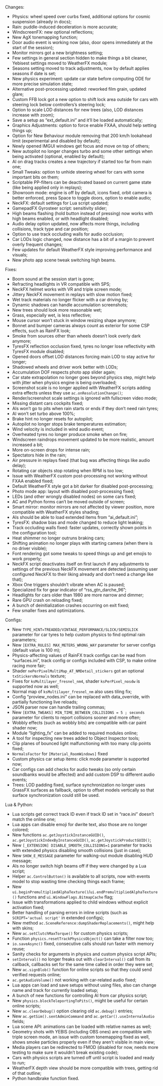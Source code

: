 Changes:

- Physics: wheel speed over curbs fixed, additional options for cosmic suspension (already in docs);
- Rain: puddle-induced deceleration is more accurate;
- WindscreenFX: new optional reflections;
- New AgX tonemapping function;
- Door audio event is working now (also, door opens immediately at the start of the session);
- Monitor mirrors got a new brightness setting;
- Few settings in general section hidden to make things a bit cleaner, Yebisest settings moved to WeatherFX module;
- Seasons setting moved to track adjustments, now by default applies seasons if date is set;
- New physics experiment: update car state before computing ODE for more precise simulation state;
- Alternative post-processing updated: reworked film grain, updated glare;
- Custom FFB lock got a new option to shift lock area outside for cars with steering lock below controllers’s steering lock;
- Option to scale LOD distances for new trees (also, LOD distances increase with zoom);
- Save a setup as “ext_default.ini” and it’ll be loaded automatically;
- Graphics Adjustments: option to force enable FXAA, should help setting things up;
- Option for New Behaviour module removing that 200 km/h lookahead limit (experimental and disabled by default);
- Newly opened IMGUI windows get focus and move on top of others;
- New autopilot no longer changes turbo and some other settings when being activated (optional, enabled by default);
- AI on drag tracks creates a new trajectory if started too far from main one;
- Small Tweaks: option to unhide steering wheel for cars with some important bits on them;
- Scriptable PP-filters can be deactivated based on current game state (like being applied only in replays);
- Showroom mode: engine is off by default, icons fixed, orbit camera is better enforced, press Space to toggle doors, option to enable audio;
- NeckFX: default settings for Lua script updated;
- GamepadFX Gyrosteer script: sensitivity slider;
- High beams flashing (hold button instead of pressing) now works with high beams enabled, or with headlight disabled;
- Audio delay option updated, now affects more things, including collisions, track type and car position;
- Option to use track occluding walls for audio occlusion;
- Car LODs logic changed, now distance has a bit of a margin to prevent overly frequent changes;
- Few updates for default WeatherFX style improving performance and visuals;
- New photo app scene tweak switching high beams.

Fixes:

- Boom sound at the session start is gone;
- Refracting headlights in VR compatible with SPS;
- NeckFX helmet works with VR and triple screen mode;
- Jittery NeckFX movement in replays with slow motion fixed;
- Wet track materials no longer flicker with a car driving by;
- Dynamic shadows can handle accumulation screenshots;
- New trees should look more reasonable wet;
- Grass, especially wet, is less reflective;
- Mouse cursor won’t stuck in window resizing shape anymore;
- Bonnet and bumper cameras always count as exterior for some CSP effects, such as RainFX look;
- Smoke from sources other than wheels doesn’t look overly dark anymore;
- TyresFX reflection occlusion fixed, tyres no longer lose reflectivity with TyresFX module disabled;
- Opened doors offset LOD distances forcing main LOD to stay active for longer;
- Shadowed wheels and driver work better with LODs;
- Accumulation DOF respects photo app slider again;
- Car state extrapolation no longer goes beyond physics step, might help with jitter when physics engine is being overloaded;
- Screenshot scale is no longer applied with WeatherFX scripts adding extra effects unless they use `ac.onResolutionChange()`;
- Render/screenshot scale settings is ignored with fullscreen video mode;
- Missing distant cars cockpits fixed;
- AIs won’t go to pits when rain starts or ends if they don’t need rain tyres;
- AI won’t set turbo above 100%;
- Brake hint no longer resets for autopilot;
- Autopilot no longer stops brake temperatures estimation;
- Wind velocity is included in wind audio event;
- Overheated tyres no longer produce smoke when on fire;
- Windscreen raindrops movement updated to be more realistic, amount increased a bit;
- More on-screen drops for intense rain;
- Spectators hide in the rain;
- Air pressure in replays fixed (that bug was affecting things like audio delay);
- Rotating car objects stop rotating when RPM is too low;
- Issue with WeatherFX custom post-processing not working without FXAA enabled fixed;
- Default WeatherFX style got a bit darker for disabled post-processing;
- Photo mode app: layout with disabled post-processing fixed;
- LEDs (and other wrongly disabled nodes) on some cars fixed;
- AC and Python forms can’t be moved outside of screen;
- Smart mirror: monitor mirrors are not affected by viewer position, more compatible with WeatherFX styles shading;
- AIs should be able to load extended items from “ai_default.ini”;
- TyresFX: shadow bias and mode changed to reduce light leaking;
- Track occluding walls fixed: faster updates, correctly shown points in the configuration tool;
- Heat shimmer no longer outruns braking cars;
- Shifting animation no longer plays with starting camera (when there is no driver visible);
- Font rendering got some tweaks to speed things up and get emojis to work properly;
- NeckFX script deactivates itself on first launch if any adjustments to settings of the previous NeckFX movement are detected (assuming user configured NeckFX to their liking already and don’t need a change like that);
- Xbox One triggers shouldn’t vibrate when AC is paused;
- Specialized fix for gear indicator of “rss_gtn_darche_96”;
- Headlights for cars older than 1980 are more narrow and dimmer;
- Rare GPU crash on reloading fixed;
- A bunch of deinitialization crashes occurring on exit fixed;
- Few smaller fixes and optimizations.

Configs:

- New `TYPE_HINT=TREADED/VINTAGE_PERFORMANCE/SLICK/SEMISLICK` parameter for car tyres to help custom physics to find optimal rain parameters;
- New `[EXTRA_RULES] MAX_METERS_WRONG_WAY` parameter for server configs (default value is 100 m);
- Physics-affecting values of RainFX track configs can be read from “surfaces.ini”, track config or configs included with CSP, to make online racing more fair;
- Shader `nePerPixelMultiMap_AT_NMDetail_stickers` got an optional `txStickersNormals` texture;
- Fixes for `ksMultilayer_fresnel_nm4`, shader `ksPerPixel_nosdw` is supported now as well;
- Normal map of `ksMultilayer_fresnel_nm` also uses tiling fix;
- Config “proview_nodes.ini” can be replaced with data_override, with partially functioning live reloads;
- JSON parser now can handle trailing commas;
- New `[EXTRA_TWEAKS] MIN_TIME_BETWEEN_COLLISIONS = 5 ; seconds` parameter for clients to report collisions sooner and more often;
- Wobbly effects (such as wobbly bits) are compatible with car paint shader now;
- Module “lighting_fx” can be added to required modules online;
- A tool for inspecting new trees added to Object Inspector tools;
- Clip planes of bounced light malfunctioning with too many clip points fixed;
- `NormalsFactor` for `[Material_RoomWindows]` fixed
- Custom physics car setup items: click mode parameter is supported now;
- Car configs can add checks for audio tweaks (so only certain soundbanks would be affected) and add custom DSP to different audio events;
- Trees: LOD padding fixed, surface synchronization no longer uses GrassFX surfaces as fallback, option to offset models vertically so that surface synchronization could still be used.

Lua & Python:

- Lua scripts get correct track ID even if track ID set in “race.ini” doesn’t match the online one;
- Lua apps can disable emoji for dwrite text, also those are no longer colored;
- New functions `ac.getJoystickInstanceGUID()`, `ac.getJoystickIndexByInstanceGUID()`, `ac.getJoystickProductGUID()`;
- New `[_EXTENSION] DISABLE_SMOOTH_COLLISIONS=1` parameter for tracks with extended physics disabling smooth collisions (just in case);
- New `SHOW_E_MESSAGE` parameter for walking-out module disabling HUD message;
- AIs no longer switch high beams off if they were changed by a Lua script;
- Helper `ac.ControlButton()` is available to all scripts, now with events model to stop wasting time checking things each frame;
- New `ui.beginPremultipliedAlphaTexture()`/`ui.endPremultipliedAlphaTexture()` functions and `ui.WindowFlags.BitmapCache` flag;
- Issue with transformations applied to child windows without explicit activation fixed;
- Better handling of parsing errors in inline scripts (such as `SCRIPT='actual script'` in extended configs);
- New method `ac.SceneReference:dumpShaderReplacements()`, might help with skins;
- New `ac.setClutchMaxTorque()` for custom physics scripts;
- Function `physics.resetTrackPhysicsObject()` can take a filter now too;
- `io.saveAsync()` fixed, consecutive calls should run faster with memory reuse;
- Sanity checks for arguments in physics and custom physics script APIs;
- `setInterval()` no longer freaks out with `clearInterval()` call from its callback, callbacks set for the same time called in order they were set;
- New `ac.signBlob()` function for online scripts so that they could send verified requests online;
- `ac.getAudioVolume()` not working with car-related audio fixed;
- Lua apps can load and save setups without using files, also can change name and track for currently loaded setup;
- A bunch of new functions for controlling AI from car physics script;
- New `physics.blockTeleportingToPits()`, might be useful for certain online scripts;
- New `ac.clearDebug()` option clearing old `ac.debug()` entries;
- New `ac.getSim().sentAdminCommand` and `ac.getCar().useInternalAudio` fields;
- Lua scene API: animations can be loaded with relative names as well;
- Geometry shots with YEBIS (including OBS ones) are compatible with triple screen mode, an issue with custom tonemapping fixed as well, shows smoke particles properly even if they aren’t visible in main view;
- Media players can be redirected to FMOD (disabled for now, needs more testing to make sure it wouldn’t break existing code);
- Cars with physics scripts are turned off until script is loaded and ready to run;
- WeatherFX depth view should be more compatible with trees, getting rid of that outline;
- Python handbrake function fixed.
